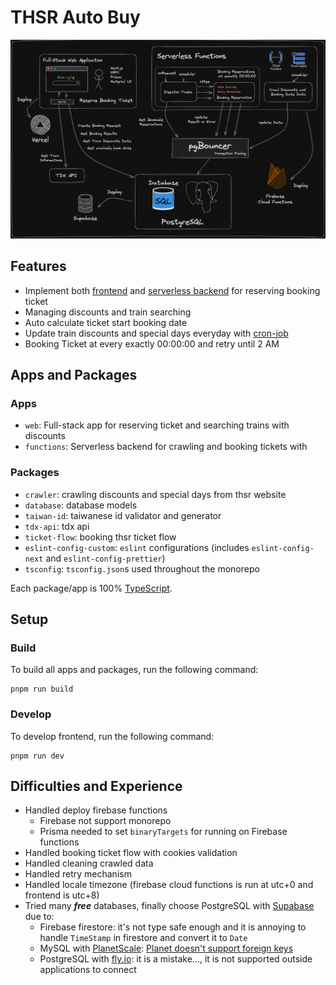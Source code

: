 # THSR Auto Buy

![](./assets/diagramming.png)

## Features

- Implement both [frontend](./apps/web/README.md) and [serverless backend](./apps/functions/README.md) for reserving booking ticket
- Managing discounts and train searching
- Auto calculate ticket start booking date
- Update train discounts and special days everyday with [cron-job](https://cron-job.org/en/)
- Booking Ticket at every exactly 00:00:00 and retry until 2 AM

## Apps and Packages

### Apps

- `web`: Full-stack app for reserving ticket and searching trains with discounts
- `functions`: Serverless backend for crawling and booking tickets with

### Packages

- `crawler`: crawling discounts and special days from thsr website
- `database`: database models
- `taiwan-id`: taiwanese id validator and generator
- `tdx-api`: tdx api
- `ticket-flow`: booking thsr ticket flow
- `eslint-config-custom`: `eslint` configurations (includes `eslint-config-next` and `eslint-config-prettier`)
- `tsconfig`: `tsconfig.json`s used throughout the monorepo

Each package/app is 100% [TypeScript](https://www.typescriptlang.org/).

## Setup

### Build

To build all apps and packages, run the following command:

```
pnpm run build
```

### Develop

To develop frontend, run the following command:

```
pnpm run dev
```

## Difficulties and Experience

- Handled deploy firebase functions
  - Firebase not support monorepo
  - Prisma needed to set `binaryTargets` for running on Firebase functions
- Handled booking ticket flow with cookies validation
- Handled cleaning crawled data
- Handled retry mechanism
- Handled locale timezone (firebase cloud functions is run at utc+0 and frontend is utc+8)
- Tried many **_free_** databases, finally choose PostgreSQL with [Supabase](https://supabase.com/) due to:
  - Firebase firestore: it's not type safe enough and it is annoying to handle `TimeStamp` in firestore and convert it to `Date`
  - MySQL with [PlanetScale](https://planetscale.com/): [Planet doesn't support foreign keys](https://www.prisma.io/docs/guides/database/planetscale#differences-to-consider)
  - PostgreSQL with [fly.io](https://fly.io/): it is a mistake..., it is not supported outside applications to connect
